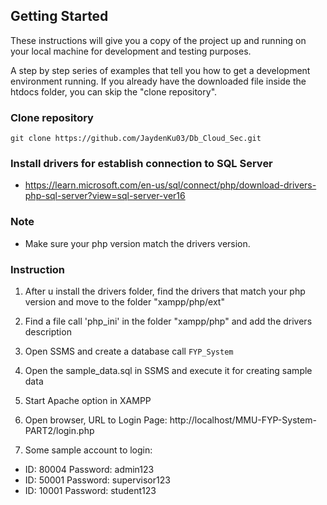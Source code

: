 ## Getting Started

These instructions will give you a copy of the project up and running on
your local machine for development and testing purposes. 

A step by step series of examples that tell you how to get a development
environment running. If you already have the downloaded file inside the htdocs folder, 
you can skip the "clone repository". 

### Clone repository 

    git clone https://github.com/JaydenKu03/Db_Cloud_Sec.git

### Install drivers for establish connection to SQL Server

- https://learn.microsoft.com/en-us/sql/connect/php/download-drivers-php-sql-server?view=sql-server-ver16

### Note
- Make sure your php version match the drivers version.

### Instruction
1. After u install the drivers folder, find the drivers that match your php version and move to the folder "xampp/php/ext"

2. Find a file call 'php_ini' in the folder "xampp/php" and add the drivers description

3. Open SSMS and create a database call `FYP_System`

2. Open the sample_data.sql in SSMS and execute it for creating sample data

3. Start Apache option in XAMPP 

4. Open browser, URL to Login Page: http://localhost/MMU-FYP-System-PART2/login.php

5. Some sample account to login: 
  -  ID: 80004  Password: admin123
  -  ID: 50001  Password: supervisor123
  -  ID: 10001  Password: student123